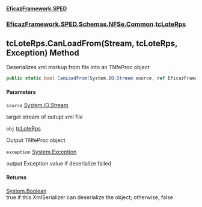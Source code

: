 #### [EficazFramework.SPED](EficazFrameworkSPED.md 'EficazFramework SPED')
### [EficazFramework.SPED.Schemas.NFSe.Common](EficazFramework.SPED.Schemas.NFSe.Common.md 'EficazFramework.SPED.Schemas.NFSe.Common').[tcLoteRps](EficazFramework.SPED.Schemas.NFSe.Common/tcLoteRps.md 'EficazFramework.SPED.Schemas.NFSe.Common.tcLoteRps')

## tcLoteRps.CanLoadFrom(Stream, tcLoteRps, Exception) Method

Deserializes xml markup from file into an TNfeProc object

```csharp
public static bool CanLoadFrom(System.IO.Stream source, ref EficazFramework.SPED.Schemas.NFSe.Common.tcLoteRps obj, ref System.Exception exception);
```
#### Parameters

<a name='EficazFramework.SPED.Schemas.NFSe.Common.tcLoteRps.CanLoadFrom(System.IO.Stream,EficazFramework.SPED.Schemas.NFSe.Common.tcLoteRps,System.Exception).source'></a>

`source` [System.IO.Stream](https://docs.microsoft.com/en-us/dotnet/api/System.IO.Stream 'System.IO.Stream')

target stream of outupt xml file

<a name='EficazFramework.SPED.Schemas.NFSe.Common.tcLoteRps.CanLoadFrom(System.IO.Stream,EficazFramework.SPED.Schemas.NFSe.Common.tcLoteRps,System.Exception).obj'></a>

`obj` [tcLoteRps](EficazFramework.SPED.Schemas.NFSe.Common/tcLoteRps.md 'EficazFramework.SPED.Schemas.NFSe.Common.tcLoteRps')

Output TNfeProc object

<a name='EficazFramework.SPED.Schemas.NFSe.Common.tcLoteRps.CanLoadFrom(System.IO.Stream,EficazFramework.SPED.Schemas.NFSe.Common.tcLoteRps,System.Exception).exception'></a>

`exception` [System.Exception](https://docs.microsoft.com/en-us/dotnet/api/System.Exception 'System.Exception')

output Exception value if deserialize failed

#### Returns
[System.Boolean](https://docs.microsoft.com/en-us/dotnet/api/System.Boolean 'System.Boolean')  
true if this XmlSerializer can deserialize the object; otherwise, false